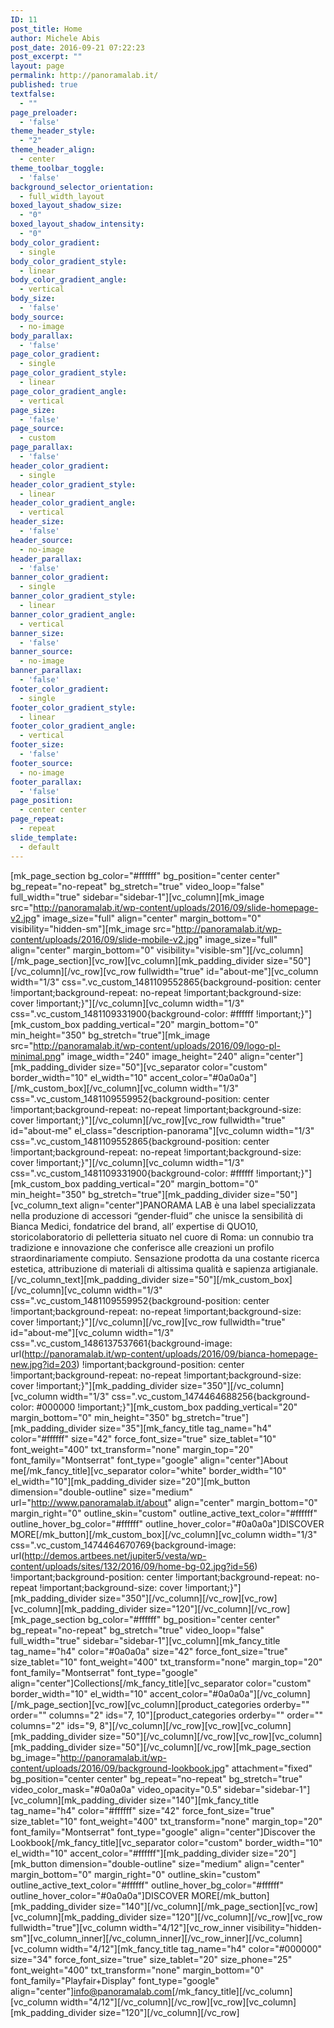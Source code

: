 ```yaml
---
ID: 11
post_title: Home
author: Michele Abis
post_date: 2016-09-21 07:22:23
post_excerpt: ""
layout: page
permalink: http://panoramalab.it/
published: true
textfalse:
  - ""
page_preloader:
  - 'false'
theme_header_style:
  - "2"
theme_header_align:
  - center
theme_toolbar_toggle:
  - 'false'
background_selector_orientation:
  - full_width_layout
boxed_layout_shadow_size:
  - "0"
boxed_layout_shadow_intensity:
  - "0"
body_color_gradient:
  - single
body_color_gradient_style:
  - linear
body_color_gradient_angle:
  - vertical
body_size:
  - 'false'
body_source:
  - no-image
body_parallax:
  - 'false'
page_color_gradient:
  - single
page_color_gradient_style:
  - linear
page_color_gradient_angle:
  - vertical
page_size:
  - 'false'
page_source:
  - custom
page_parallax:
  - 'false'
header_color_gradient:
  - single
header_color_gradient_style:
  - linear
header_color_gradient_angle:
  - vertical
header_size:
  - 'false'
header_source:
  - no-image
header_parallax:
  - 'false'
banner_color_gradient:
  - single
banner_color_gradient_style:
  - linear
banner_color_gradient_angle:
  - vertical
banner_size:
  - 'false'
banner_source:
  - no-image
banner_parallax:
  - 'false'
footer_color_gradient:
  - single
footer_color_gradient_style:
  - linear
footer_color_gradient_angle:
  - vertical
footer_size:
  - 'false'
footer_source:
  - no-image
footer_parallax:
  - 'false'
page_position:
  - center center
page_repeat:
  - repeat
slide_template:
  - default
---
```

[mk_page_section bg_color="#ffffff" bg_position="center center" bg_repeat="no-repeat" bg_stretch="true" video_loop="false" full_width="true" sidebar="sidebar-1"][vc_column][mk_image src="http://panoramalab.it/wp-content/uploads/2016/09/slide-homepage-v2.jpg" image_size="full" align="center" margin_bottom="0" visibility="hidden-sm"][mk_image src="http://panoramalab.it/wp-content/uploads/2016/09/slide-mobile-v2.jpg" image_size="full" align="center" margin_bottom="0" visibility="visible-sm"][/vc_column][/mk_page_section][vc_row][vc_column][mk_padding_divider size="50"][/vc_column][/vc_row][vc_row fullwidth="true" id="about-me"][vc_column width="1/3" css=".vc_custom_1481109552865{background-position: center !important;background-repeat: no-repeat !important;background-size: cover !important;}"][/vc_column][vc_column width="1/3" css=".vc_custom_1481109331900{background-color: #ffffff !important;}"][mk_custom_box padding_vertical="20" margin_bottom="0" min_height="350" bg_stretch="true"][mk_image src="http://panoramalab.it/wp-content/uploads/2016/09/logo-pl-minimal.png" image_width="240" image_height="240" align="center"][mk_padding_divider size="50"][vc_separator color="custom" border_width="10" el_width="10" accent_color="#0a0a0a"][/mk_custom_box][/vc_column][vc_column width="1/3" css=".vc_custom_1481109559952{background-position: center !important;background-repeat: no-repeat !important;background-size: cover !important;}"][/vc_column][/vc_row][vc_row fullwidth="true" id="about-me" el_class="description-panorama"][vc_column width="1/3" css=".vc_custom_1481109552865{background-position: center !important;background-repeat: no-repeat !important;background-size: cover !important;}"][/vc_column][vc_column width="1/3" css=".vc_custom_1481109331900{background-color: #ffffff !important;}"][mk_custom_box padding_vertical="20" margin_bottom="0" min_height="350" bg_stretch="true"][mk_padding_divider size="50"][vc_column_text align="center"]PANORAMA LAB è una label specializzata nella produzione di accessori “gender-fluid” che unisce la sensibilità di Bianca Medici, fondatrice del brand, all’ expertise di QUO10, storicolaboratorio di pelletteria situato nel cuore di Roma: un connubio tra tradizione e innovazione che conferisce alle creazioni un profilo straordinariamente compiuto. Sensazione prodotta da una costante ricerca estetica, attribuzione di materiali di altissima qualità e sapienza artigianale.[/vc_column_text][mk_padding_divider size="50"][/mk_custom_box][/vc_column][vc_column width="1/3" css=".vc_custom_1481109559952{background-position: center !important;background-repeat: no-repeat !important;background-size: cover !important;}"][/vc_column][/vc_row][vc_row fullwidth="true" id="about-me"][vc_column width="1/3" css=".vc_custom_1486137537661{background-image: url(http://panoramalab.it/wp-content/uploads/2016/09/bianca-homepage-new.jpg?id=203) !important;background-position: center !important;background-repeat: no-repeat !important;background-size: cover !important;}"][mk_padding_divider size="350"][/vc_column][vc_column width="1/3" css=".vc_custom_1474464688256{background-color: #000000 !important;}"][mk_custom_box padding_vertical="20" margin_bottom="0" min_height="350" bg_stretch="true"][mk_padding_divider size="35"][mk_fancy_title tag_name="h4" color="#ffffff" size="42" force_font_size="true" size_tablet="10" font_weight="400" txt_transform="none" margin_top="20" font_family="Montserrat" font_type="google" align="center"]About me[/mk_fancy_title][vc_separator color="white" border_width="10" el_width="10"][mk_padding_divider size="20"][mk_button dimension="double-outline" size="medium" url="http://www.panoramalab.it/about" align="center" margin_bottom="0" margin_right="0" outline_skin="custom" outline_active_text_color="#ffffff" outline_hover_bg_color="#ffffff" outline_hover_color="#0a0a0a"]DISCOVER MORE[/mk_button][/mk_custom_box][/vc_column][vc_column width="1/3" css=".vc_custom_1474464670769{background-image: url(http://demos.artbees.net/jupiter5/vesta/wp-content/uploads/sites/132/2016/09/home-bg-02.jpg?id=56) !important;background-position: center !important;background-repeat: no-repeat !important;background-size: cover !important;}"][mk_padding_divider size="350"][/vc_column][/vc_row][vc_row][vc_column][mk_padding_divider size="120"][/vc_column][/vc_row][mk_page_section bg_color="#ffffff" bg_position="center center" bg_repeat="no-repeat" bg_stretch="true" video_loop="false" full_width="true" sidebar="sidebar-1"][vc_column][mk_fancy_title tag_name="h4" color="#0a0a0a" size="42" force_font_size="true" size_tablet="10" font_weight="400" txt_transform="none" margin_top="20" font_family="Montserrat" font_type="google" align="center"]Collections[/mk_fancy_title][vc_separator color="custom" border_width="10" el_width="10" accent_color="#0a0a0a"][/vc_column][/mk_page_section][vc_row][vc_column][product_categories orderby="" order="" columns="2" ids="7, 10"][product_categories orderby="" order="" columns="2" ids="9, 8"][/vc_column][/vc_row][vc_row][vc_column][mk_padding_divider size="50"][/vc_column][/vc_row][vc_row][vc_column][mk_padding_divider size="50"][/vc_column][/vc_row][mk_page_section bg_image="http://panoramalab.it/wp-content/uploads/2016/09/background-lookbook.jpg" attachment="fixed" bg_position="center center" bg_repeat="no-repeat" bg_stretch="true" video_color_mask="#0a0a0a" video_opacity="0.5" sidebar="sidebar-1"][vc_column][mk_padding_divider size="140"][mk_fancy_title tag_name="h4" color="#ffffff" size="42" force_font_size="true" size_tablet="10" font_weight="400" txt_transform="none" margin_top="20" font_family="Montserrat" font_type="google" align="center"]Discover the Lookbook[/mk_fancy_title][vc_separator color="custom" border_width="10" el_width="10" accent_color="#ffffff"][mk_padding_divider size="20"][mk_button dimension="double-outline" size="medium" align="center" margin_bottom="0" margin_right="0" outline_skin="custom" outline_active_text_color="#ffffff" outline_hover_bg_color="#ffffff" outline_hover_color="#0a0a0a"]DISCOVER MORE[/mk_button][mk_padding_divider size="140"][/vc_column][/mk_page_section][vc_row][vc_column][mk_padding_divider size="120"][/vc_column][/vc_row][vc_row fullwidth="true"][vc_column width="4/12"][vc_row_inner visibility="hidden-sm"][vc_column_inner][/vc_column_inner][/vc_row_inner][/vc_column][vc_column width="4/12"][mk_fancy_title tag_name="h4" color="#000000" size="34" force_font_size="true" size_tablet="20" size_phone="25" font_weight="400" txt_transform="none" margin_bottom="0" font_family="Playfair+Display" font_type="google" align="center"]<a href="mailto:info@panoramalab.com">info@panoramalab.com</a>[/mk_fancy_title][/vc_column][vc_column width="4/12"][/vc_column][/vc_row][vc_row][vc_column][mk_padding_divider size="120"][/vc_column][/vc_row]